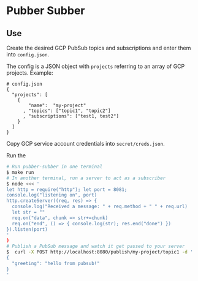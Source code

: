 # Pubber Subber

## Use

Create the desired GCP PubSub topics and subscriptions and enter them into `config.json`.

The config is a JSON object with `projects` referring to an array of GCP projects. Example:

```shell
# config.json
{
  "projects": [
    {
        "name":  "my-project"
      , "topics": ["topic1", "topic2"]
      , "subscriptions": ["test1, test2"]
    }
  ]
}
```

Copy GCP service account credentials into `secret/creds.json`.

Run the

```bash
# Run pubber-subber in one terminal
$ make run
# In another terminal, run a server to act as a subscriber
$ node <<< '
let http = require("http"); let port = 8081;
console.log("listening on", port)
http.createServer((req, res) => {
  console.log("Received a message: " + req.method + " " + req.url)
  let str = ""
  req.on("data", chunk => str+=chunk)
  req.on("end", () => { console.log(str); res.end("done") })
}).listen(port)
'
)
# Publish a PubSub message and watch it get passed to your server
$  curl -X POST http://localhost:8080/publish/my-project/topic1 -d '
{
  "greeting": "hello from pubsub!"
}
'
```

